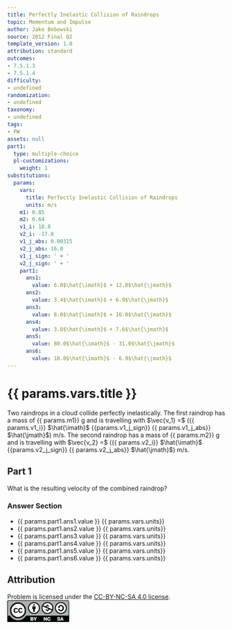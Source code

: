 ```yaml
---
title: Perfectly Inelastic Collision of Raindrops
topic: Momentum and Impulse
author: Jake Bobowski
source: 2012 Final Q2
template_version: 1.0
attribution: standard
outcomes:
- 7.5.1.3
- 7.5.1.4
difficulty:
- undefined
randomization:
- undefined
taxonomy:
- undefined
tags:
- PW
assets: null
part1:
  type: multiple-choice
  pl-customizations:
    weight: 1
substitutions:
  params:
    vars:
      title: Perfectly Inelastic Collision of Raindrops
      units: m/s
    m1: 0.85
    m2: 0.64
    v1_i: 18.8
    v2_i: -17.0
    v1_j_abs: 0.00315
    v2_j_abs: 16.0
    v1_j_sign: ' + '
    v2_j_sign: ' + '
    part1:
      ans1:
        value: 6.0$\hat{\imath}$ + 12.0$\hat{\jmath}$
      ans2:
        value: 3.4$\hat{\imath}$ + 6.9$\hat{\jmath}$
      ans3:
        value: 8.0$\hat{\imath}$ + 16.0$\hat{\jmath}$
      ans4:
        value: 3.8$\hat{\imath}$ + 7.6$\hat{\jmath}$
      ans5:
        value: 80.0$\hat{\imath}$ - 31.0$\hat{\jmath}$
      ans6:
        value: 18.0$\hat{\imath}$ - 6.9$\hat{\jmath}$
---
```

# {{ params.vars.title }}
Two raindrops in a cloud collide perfectly inelastically. The first raindrop has a mass of {{ params.m1}} g and is travelling with $\vec{v_1} =$ ({{ params.v1_i}} $\hat{\imath}$ {{params.v1_j_sign}} {{ params.v1_j_abs}} $\hat{\jmath}$) m/s.
The second raindrop has a mass of {{ params.m2}} g and is travelling with $\vec{v_2} =$ ({{ params.v2_i}} $\hat{\imath}$ {{params.v2_j_sign}} {{ params.v2_j_abs}} $\hat{\jmath}$) m/s.
## Part 1

What is the resulting velocity of the combined raindrop?

### Answer Section

- {{ params.part1.ans1.value }} {{ params.vars.units}}
- {{ params.part1.ans2.value }} {{ params.vars.units}}
- {{ params.part1.ans3.value }} {{ params.vars.units}}
- {{ params.part1.ans4.value }} {{ params.vars.units}}
- {{ params.part1.ans5.value }} {{ params.vars.units}}
- {{ params.part1.ans6.value }} {{ params.vars.units}}

## Attribution

Problem is licensed under the [CC-BY-NC-SA 4.0 license](https://creativecommons.org/licenses/by-nc-sa/4.0/).<br> ![The Creative Commons 4.0 license requiring attribution-BY, non-commercial-NC, and share-alike-SA license.](https://raw.githubusercontent.com/firasm/bits/master/by-nc-sa.png)